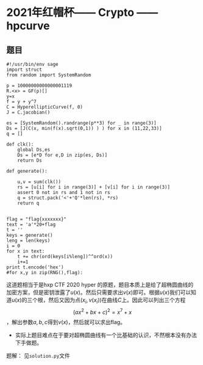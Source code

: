 # 2021年红帽杯—— Crypto —— hpcurve

## 题目
```
#!/usr/bin/env sage
import struct
from random import SystemRandom

p = 10000000000000001119
R.<x> = GF(p)[]
y=x
f = y + y^7
C = HyperellipticCurve(f, 0)
J = C.jacobian()

es = [SystemRandom().randrange(p**3) for _ in range(3)]
Ds = [J(C(x, min(f(x).sqrt(0,1)) ) ) for x in (11,22,33)]
q = []

def clk():
	global Ds,es
	Ds = [e*D for e,D in zip(es, Ds)]
	return Ds

def generate():
    
    u,v = sum(clk())
    rs = [u[i] for i in range(3)] + [v[i] for i in range(3)]
    assert 0 not in rs and 1 not in rs
    q = struct.pack('<'+'Q'*len(rs), *rs)
    return q


flag = "flag{xxxxxxx}"
text = 'a'*20+flag
t = ''
keys = generate()
leng = len(keys)
i = 0
for x in text:
    t += chr(ord(keys[i%leng])^^ord(x))
    i+=1
print t.encode('hex')
#for x,y in zip(RNG(),flag):
```

这道题相当于是hxp CTF 2020 hyper 的原题，题目本质上是给了超椭圆曲线的加密方案，但是密钥泄露了$u(x)$。然后只需要求出$v(x)$即可。根据$u(x)$我们可以知道$u(x)$的三个根，然后又因为点$(x_i, v(x_i))$在曲线$C$上。因此可以列出三个方程
$$(ax^2+bx+c)^2 = x^7 +x$$，解出参数$a,b,c$得到$v(x)$，然后就可以求出flag。

* 实际上题目难点在于要对超椭圆曲线有一个比基础的认识，不然根本没有办法下手做题。

题解：
见``solution.py``文件